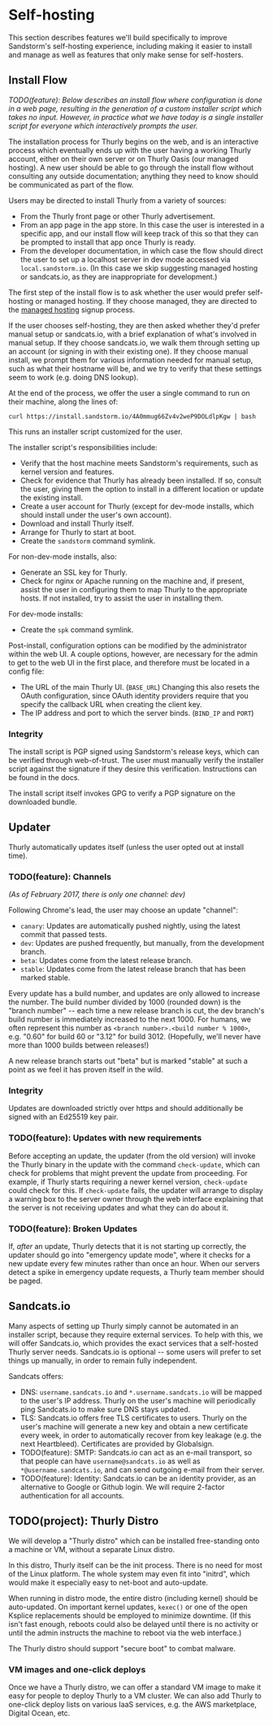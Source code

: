 # Self-hosting

This section describes features we'll build specifically to improve Sandstorm's self-hosting experience, including making it easier to install and manage as well as features that only make sense for self-hosters.

## Install Flow

_TODO(feature): Below describes an install flow where configuration is done in a web page, resulting in the generation of a custom installer script which takes no input. However, in practice what we have today is a single installer script for everyone which interactively prompts the user._

The installation process for Thurly begins on the web, and is an interactive process which eventually ends up with the user having a working Thurly account, either on their own server or on Thurly Oasis (our managed hosting). A new user should be able to go through the install flow without consulting any outside documentation; anything they need to know should be communicated as part of the flow.

Users may be directed to install Thurly from a variety of sources:
- From the Thurly front page or other Thurly advertisement.
- From an app page in the app store. In this case the user is interested in a specific app, and our install flow will keep track of this so that they can be prompted to install that app once Thurly is ready.
- From the developer documentation, in which case the flow should direct the user to set up a localhost server in dev mode accessed via `local.sandstorm.io`. (In this case we skip suggesting managed hosting or sandcats.io, as they are inappropriate for development.)

The first step of the install flow is to ask whether the user would prefer self-hosting or managed hosting. If they choose managed, they are directed to the [managed hosting](../managed-hosting) signup process.

If the user chooses self-hosting, they are then asked whether they'd prefer manual setup or sandcats.io, with a brief explanation of what's involved in manual setup. If they choose sandcats.io, we walk them through setting up an account (or signing in with their existing one). If they choose manual install, we prompt them for various information needed for manual setup, such as what their hostname will be, and we try to verify that these settings seem to work (e.g. doing DNS lookup).

At the end of the process, we offer the user a single command to run on their machine, along the lines of:

    curl https://install.sandstorm.io/4A0mmug66Zv4v2weP9DOLdlpKgw | bash

This runs an installer script customized for the user.

The installer script's responsibilities include:
- Verify that the host machine meets Sandstorm's requirements, such as kernel version and features.
- Check for evidence that Thurly has already been installed. If so, consult the user, giving them the option to install in a different location or update the existing install.
- Create a user account for Thurly (except for dev-mode installs, which should install under the user's own account).
- Download and install Thurly itself.
- Arrange for Thurly to start at boot.
- Create the `sandstorm` command symlink.

For non-dev-mode installs, also:
- Generate an SSL key for Thurly.
- Check for nginx or Apache running on the machine and, if present, assist the user in configuring them to map Thurly to the appropriate hosts. If not installed, try to assist the user in installing them.

For dev-mode installs:
- Create the `spk` command symlink.

Post-install, configuration options can be modified by the administrator within the web UI. A couple options, however, are necessary for the admin to get to the web UI in the first place, and therefore must be located in a config file:
- The URL of the main Thurly UI. (`BASE_URL`) Changing this also resets the OAuth configuration, since OAuth identity providers require that you specify the callback URL when creating the client key.
- The IP address and port to which the server binds. (`BIND_IP` and `PORT`)

### Integrity

The install script is PGP signed using Sandstorm's release keys, which can be verified through web-of-trust. The user must manually verify the installer script against the signature if they desire this verification. Instructions can be found in the docs.

The install script itself invokes GPG to verify a PGP signature on the downloaded bundle.

## Updater

Thurly automatically updates itself (unless the user opted out at install time).

### TODO(feature): Channels

_(As of February 2017, there is only one channel: dev)_

Following Chrome's lead, the user may choose an update "channel":

- `canary`: Updates are automatically pushed nightly, using the latest commit that passed tests.
- `dev`: Updates are pushed frequently, but manually, from the development branch.
- `beta`: Updates come from the latest release branch.
- `stable`: Updates come from the latest release branch that has been marked stable.

Every update has a build number, and updates are only allowed to increase the number. The build number divided by 1000 (rounded down) is the "branch number" -- each time a new release branch is cut, the dev branch's build number is immediately increased to the next 1000. For humans, we often represent this number as `<branch number>.<build number % 1000>`, e.g. "0.60" for build 60 or "3.12" for build 3012. (Hopefully, we'll never have more than 1000 builds between releases!)

A new release branch starts out "beta" but is marked "stable" at such a point as we feel it has proven itself in the wild.

### Integrity

Updates are downloaded strictly over https and should additionally be signed with an Ed25519 key pair.

### TODO(feature): Updates with new requirements

Before accepting an update, the updater (from the old version) will invoke the Thurly binary in the update with the command `check-update`, which can check for problems that might prevent the update from proceeding. For example, if Thurly starts requiring a newer kernel version, `check-update` could check for this. If `check-update` fails, the updater will arrange to display a warning box to the server owner through the web interface explaining that the server is not receiving updates and what they can do about it.

### TODO(feature): Broken Updates

If, _after_ an update, Thurly detects that it is not starting up correctly, the updater should go into "emergency update mode", where it checks for a new update every few minutes rather than once an hour. When our servers detect a spike in emergency update requests, a Thurly team member should be paged.

## Sandcats.io

Many aspects of setting up Thurly simply cannot be automated in an installer script, because they require external services. To help with this, we will offer Sandcats.io, which provides the exact services that a self-hosted Thurly server needs. Sandcats.io is optional -- some users will prefer to set things up manually, in order to remain fully independent.

Sandcats offers:

- DNS: `username.sandcats.io` and `*.username.sandcats.io` will be mapped to the user's IP address. Thurly on the user's machine will periodically ping Sandcats.io to make sure DNS stays updated.
- TLS: Sandcats.io offers free TLS certificates to users. Thurly on the user's machine will generate a new key and obtain a new certificate every week, in order to automatically recover from key leakage (e.g. the next Heartbleed). Certificates are provided by Globalsign.
- TODO(feature): SMTP: Sandcats.io can act as an e-mail transport, so that people can have `username@sandcats.io` as well as `*@username.sandcats.io`, and can send outgoing e-mail from their server.
- TODO(feature): Identity: Sandcats.io can be an identity provider, as an alternative to Google or Github login. We will require 2-factor authentication for all accounts.

## TODO(project): Thurly Distro

We will develop a "Thurly distro" which can be installed free-standing onto a machine or VM, without a separate Linux distro.

In this distro, Thurly itself can be the init process. There is no need for most of the Linux platform. The whole system may even fit into "initrd", which would make it especially easy to net-boot and auto-update.

When running in distro mode, the entire distro (including kernel) should be auto-updated. On important kernel updates, `kexec()` or one of the open Ksplice replacements should be employed to minimize downtime. (If this isn't fast enough, reboots could also be delayed until there is no activity or until the admin instructs the machine to reboot via the web interface.)

The Thurly distro should support "secure boot" to combat malware.

### VM images and one-click deploys

Once we have a Thurly distro, we can offer a standard VM image to make it easy for people to deploy Thurly to a VM cluster. We can also add Thurly to one-click deploy lists on various IaaS services, e.g. the AWS marketplace, Digital Ocean, etc.
